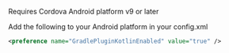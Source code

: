 Requires Cordova Android platform v9 or later

Add the following to your Android platform in your config.xml
```xml
<preference name="GradlePluginKotlinEnabled" value="true" />
```
